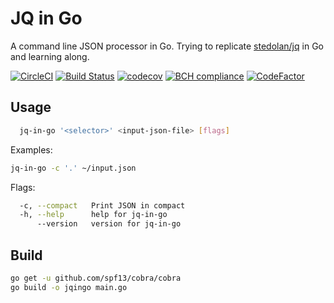 # JQ in Go

A command line JSON processor in Go. Trying to replicate [stedolan/jq](https://github.com/stedolan/jq) in Go and learning along.

[![CircleCI](https://circleci.com/gh/amitkr0201/jq-in-go.svg?style=svg)](https://circleci.com/gh/amitkr0201/jq-in-go) [![Build Status](https://travis-ci.com/amitkr0201/jq-in-go.svg?branch=master)](https://travis-ci.com/amitkr0201/jq-in-go) [![codecov](https://codecov.io/gh/amitkr0201/jq-in-go/branch/master/graph/badge.svg)](https://codecov.io/gh/amitkr0201/jq-in-go) [![BCH compliance](https://bettercodehub.com/edge/badge/amitkr0201/jq-in-go?branch=master)](https://bettercodehub.com/) [![CodeFactor](https://www.codefactor.io/repository/github/amitkr0201/jq-in-go/badge)](https://www.codefactor.io/repository/github/amitkr0201/jq-in-go)

## Usage

```sh
  jq-in-go '<selector>' <input-json-file> [flags]
```

Examples:

``` sh
jq-in-go -c '.' ~/input.json
```

Flags:

```sh
  -c, --compact   Print JSON in compact
  -h, --help      help for jq-in-go
      --version   version for jq-in-go
```

## Build

```sh
go get -u github.com/spf13/cobra/cobra
go build -o jqingo main.go
```
